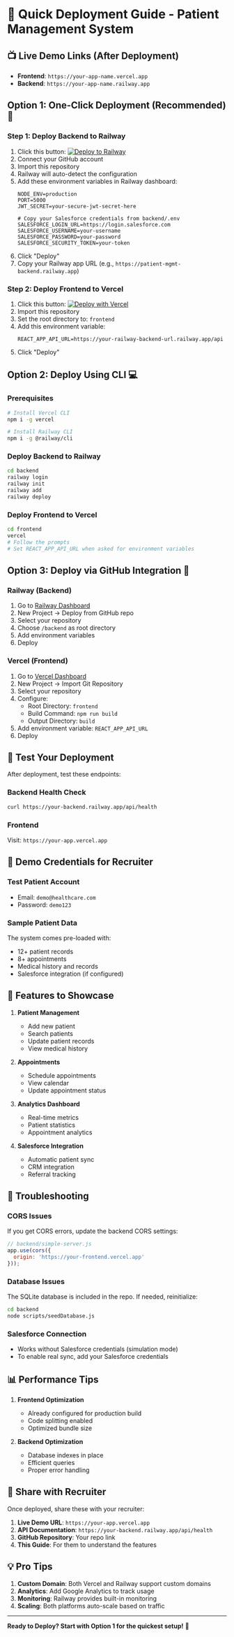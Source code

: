 # 🚀 Quick Deployment Guide - Patient Management System

## 📺 Live Demo Links (After Deployment)
- **Frontend**: `https://your-app-name.vercel.app`
- **Backend**: `https://your-app-name.railway.app`

## Option 1: One-Click Deployment (Recommended) 🎯

### Step 1: Deploy Backend to Railway
1. Click this button: [![Deploy to Railway](https://railway.app/button.svg)](https://railway.app/new/template)
2. Connect your GitHub account
3. Import this repository
4. Railway will auto-detect the configuration
5. Add these environment variables in Railway dashboard:
   ```
   NODE_ENV=production
   PORT=5000
   JWT_SECRET=your-secure-jwt-secret-here
   
   # Copy your Salesforce credentials from backend/.env
   SALESFORCE_LOGIN_URL=https://login.salesforce.com
   SALESFORCE_USERNAME=your-username
   SALESFORCE_PASSWORD=your-password
   SALESFORCE_SECURITY_TOKEN=your-token
   ```
6. Click "Deploy"
7. Copy your Railway app URL (e.g., `https://patient-mgmt-backend.railway.app`)

### Step 2: Deploy Frontend to Vercel
1. Click this button: [![Deploy with Vercel](https://vercel.com/button)](https://vercel.com/new/clone)
2. Import this repository
3. Set the root directory to: `frontend`
4. Add this environment variable:
   ```
   REACT_APP_API_URL=https://your-railway-backend-url.railway.app/api
   ```
5. Click "Deploy"

## Option 2: Deploy Using CLI 💻

### Prerequisites
```bash
# Install Vercel CLI
npm i -g vercel

# Install Railway CLI
npm i -g @railway/cli
```

### Deploy Backend to Railway
```bash
cd backend
railway login
railway init
railway add
railway deploy
```

### Deploy Frontend to Vercel
```bash
cd frontend
vercel
# Follow the prompts
# Set REACT_APP_API_URL when asked for environment variables
```

## Option 3: Deploy via GitHub Integration 🔄

### Railway (Backend)
1. Go to [Railway Dashboard](https://railway.app)
2. New Project → Deploy from GitHub repo
3. Select your repository
4. Choose `/backend` as root directory
5. Add environment variables
6. Deploy

### Vercel (Frontend)
1. Go to [Vercel Dashboard](https://vercel.com)
2. New Project → Import Git Repository
3. Select your repository
4. Configure:
   - Root Directory: `frontend`
   - Build Command: `npm run build`
   - Output Directory: `build`
5. Add environment variable: `REACT_APP_API_URL`
6. Deploy

## 🧪 Test Your Deployment

After deployment, test these endpoints:

### Backend Health Check
```bash
curl https://your-backend.railway.app/api/health
```

### Frontend
Visit: `https://your-app.vercel.app`

## 📱 Demo Credentials for Recruiter

### Test Patient Account
- Email: `demo@healthcare.com`
- Password: `demo123`

### Sample Patient Data
The system comes pre-loaded with:
- 12+ patient records
- 8+ appointments
- Medical history and records
- Salesforce integration (if configured)

## 🎯 Features to Showcase

1. **Patient Management**
   - Add new patient
   - Search patients
   - Update patient records
   - View medical history

2. **Appointments**
   - Schedule appointments
   - View calendar
   - Update appointment status

3. **Analytics Dashboard**
   - Real-time metrics
   - Patient statistics
   - Appointment analytics

4. **Salesforce Integration**
   - Automatic patient sync
   - CRM integration
   - Referral tracking

## 🔧 Troubleshooting

### CORS Issues
If you get CORS errors, update the backend CORS settings:
```javascript
// backend/simple-server.js
app.use(cors({
  origin: 'https://your-frontend.vercel.app'
}));
```

### Database Issues
The SQLite database is included in the repo. If needed, reinitialize:
```bash
cd backend
node scripts/seedDatabase.js
```

### Salesforce Connection
- Works without Salesforce credentials (simulation mode)
- To enable real sync, add your Salesforce credentials

## 📊 Performance Tips

1. **Frontend Optimization**
   - Already configured for production build
   - Code splitting enabled
   - Optimized bundle size

2. **Backend Optimization**
   - Database indexes in place
   - Efficient queries
   - Proper error handling

## 🎉 Share with Recruiter

Once deployed, share these with your recruiter:

1. **Live Demo URL**: `https://your-app.vercel.app`
2. **API Documentation**: `https://your-backend.railway.app/api/health`
3. **GitHub Repository**: Your repo link
4. **This Guide**: For them to understand the features

## 💡 Pro Tips

1. **Custom Domain**: Both Vercel and Railway support custom domains
2. **Analytics**: Add Google Analytics to track usage
3. **Monitoring**: Railway provides built-in monitoring
4. **Scaling**: Both platforms auto-scale based on traffic

---

**Ready to Deploy? Start with Option 1 for the quickest setup!** 🚀
